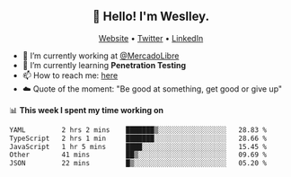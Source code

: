 <h2 align="center">👋 Hello! I'm Weslley.</h2>
<p align="center">
  <a href="http://weslleyneri.com.br">Website</a> •
  <a href="https://twitter.com/Weslley_Neri">Twitter</a> •
  <a href="https://www.linkedin.com/in/weslley-neri-3658908b">LinkedIn</a>
</p>


- 🔭 I’m currently working at [@MercadoLibre](https://github.com/mercadolibre)
- 🌱 I’m currently learning **Penetration Testing**
- 📫 How to reach me: [here](mailto:weslley39@gmail.com)
- ☁️ Quote of the moment: "Be good at something, get good or give up"

📊 **This week I spent my time working on**
<!--START_SECTION:waka-->

```txt
YAML         2 hrs 2 mins    ███████▒░░░░░░░░░░░░░░░░░   28.83 %
TypeScript   2 hrs 1 min     ███████░░░░░░░░░░░░░░░░░░   28.66 %
JavaScript   1 hr 5 mins     ████░░░░░░░░░░░░░░░░░░░░░   15.45 %
Other        41 mins         ██▒░░░░░░░░░░░░░░░░░░░░░░   09.69 %
JSON         22 mins         █▒░░░░░░░░░░░░░░░░░░░░░░░   05.20 %
```

<!--END_SECTION:waka-->

<!-- Inspired by https://github.com/gruselhaus/gruselhaus -->